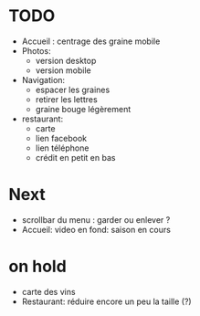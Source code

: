 # TODO
- Accueil : centrage des graine mobile
- Photos:
    - version desktop
    - version mobile
- Navigation:
    - espacer les graines
    - retirer les lettres
    - graine bouge légèrement
- restaurant:
    - carte
    - lien facebook
    - lien téléphone
    - crédit en petit en bas 

# Next
- scrollbar du menu : garder ou enlever ?
- Accueil: video en fond: saison en cours
  
# on hold
- carte des vins
- Restaurant: réduire encore un peu la taille (?)